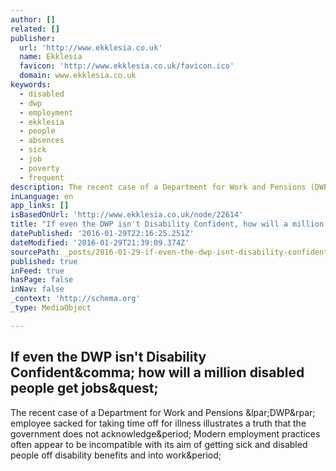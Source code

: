 ```yaml
---
author: []
related: []
publisher:
  url: 'http://www.ekklesia.co.uk'
  name: Ekklesia
  favicon: 'http://www.ekklesia.co.uk/favicon.ico'
  domain: www.ekklesia.co.uk
keywords:
  - disabled
  - dwp
  - employment
  - ekklesia
  - people
  - absences
  - sick
  - job
  - poverty
  - frequent
description: The recent case of a Department for Work and Pensions (DWP) employee sacked for taking time off for illness illustrates a truth that the government does not acknowledge. Modern employment practices often appear to be incompatible with its aim of getting sick and disabled people off disability benefits and into work.
inLanguage: en
app_links: []
isBasedOnUrl: 'http://www.ekklesia.co.uk/node/22614'
title: "If even the DWP isn't Disability Confident, how will a million disabled people get jobs?"
datePublished: '2016-01-29T22:16:25.251Z'
dateModified: '2016-01-29T21:39:09.374Z'
sourcePath: _posts/2016-01-29-if-even-the-dwp-isnt-disability-confident-how-will-a-milli.md
published: true
inFeed: true
hasPage: false
inNav: false
_context: 'http://schema.org'
_type: MediaObject

---
```

<article style=""><h1>If even the DWP isn't Disability Confident&amp;comma; how will a million disabled people get jobs&amp;quest;</h1><p>The recent case of a Department for Work and Pensions &amp;lpar;DWP&amp;rpar; employee sacked for taking time off for illness illustrates a truth that the government does not acknowledge&amp;period; Modern employment practices often appear to be incompatible with its aim of getting sick and disabled people off disability benefits and into work&amp;period;</p></article>